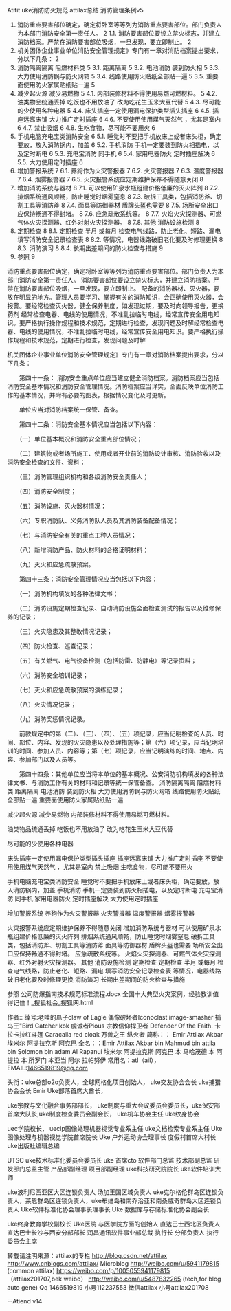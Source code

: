 Atitit uke消防防火规范 attilax总结 消防管理条例v5


1. 消防重点要害部位确定，确定将卧室等等列为消防重点要害部位。部门负责人为本部门消防安全第一责任人。	2
1.1. 消防要害部位要设立禁火标志，并建立消防档案。严禁在消防要害部位吸烟，一旦发现，要立即制止。	2
2. 机关团体企业事业单位消防安全管理规定》专门有一章对消防档案提出要求，分以下几条：	2
3. 消防隔离隔离   阻燃材料类	5
3.1. 距离隔离	5
3.2. 电池消防 装到防火相	5
3.3. 大力使用消防锅与防火网箱	5
3.4. 线路使用防火贴纸全部贴一遍	5
3.5. 重要面使用防火家属贴纸贴一遍	5
4. 减少起火源 减少易燃物	5
4.1. 内部装修材料不得使用易燃可燃材料。	5
4.2. 油类物品统通丢掉 吃饭也不用放油了 改为吃花生玉米大豆代替	5
4.3. 尽可能的少使用各种电器	5
4.4. 床头插座一定使用漏电保护类型插头插座	6
4.5. 插座远离床铺  大力推广定时插座	6
4.6. 不要使用使用煤气天然气 ，尤其是室内	6
4.7. 禁止吸烟	6
4.8. 生吃食物，尽可能不要用火	6
5. 手机电脑充电宝类消防安全	6
5.1. 睡觉时不要把手机放床上或者床头柜，确定要放，放入消防锅内，加盖	6
5.2. 手机消防 手机一定要装到防火相插电，以及定时断电	6
5.3. 充电宝消防 同手机	6
5.4. 家用电器防火 定时插座解决	6
5.5. 大力使用定时插座	6
6. 增加警报系统	7
6.1. 养狗作为火灾警报器	7
6.2. 火灾警报器	7
6.3. 温度警报器	7
6.4. 烟雾报警器	7
6.5. 火灾报警系统应定期维护保养不得随意关闭	8
7. 增加消防系统与器材	8
7.1. 可以使用矿泉水瓶组建价格低廉的灭火阵列	8
7.2. 排烟系统通风顺畅，防止睡觉时烟雾窒息	8
7.3. 破拆工具类，包括消防斧、切割工具等消防斧	8
7.4. 面具等防御器材 盾牌头盔也需要	8
7.5. 场所安全出口应保持畅通不得封堵。	8
7.6. 应急疏散系统等。	8
7.7. 火焰火灾探测器、可燃气体火灾探测器、红外对射火灾探测器。	8
7.8. 其他 消防设施检测	8
8. 定期检查	8
8.1. 定期检查 半月 或每月  检查电气线路，防止老化、短路、漏电 填写消防安全记录检查表	8
8.2. 等情况，电器线路破旧老化要及时修理更换	8
8.3. 消防演习	8
8.4. 长期出差期间的防火检查与措施	9
9. 参照	9


消防重点要害部位确定，确定将卧室等等列为消防重点要害部位。部门负责人为本部门消防安全第一责任人。
消防要害部位要设立禁火标志，并建立消防档案。严禁在消防要害部位吸烟，一旦发现，要立即制止。
配备的消防器材、灭火器，要放在明显的地方。管理人员要学习、掌握有关的消防知识，会正确使用灭火器，会报警。要经常检查灭火器，健全保养制度，如发现过期，要及时向领导报告，更换药剂
经常检查电器、电线的使用情况，不准乱拉临时电线，经常宣传安全用电知识。要严格执行操作规程和技术规范，定期进行检查，发现问题及时解经常检查电器、电线的使用情况，不准乱拉临时电线，经常宣传安全用电知识。要严格执行操作规程和技术规范，定期进行检查，发现问题及时解

机关团体企业事业单位消防安全管理规定》专门有一章对消防档案提出要求，分以下几条：

　　第四十一条： 消防安全重点单位应当建立健全消防档案。消防档案应当包括消防安全基本情况和消防安全管理情况。消防档案应当详实，全面反映单位消防工作的基本情况，并附有必要的图表，根据情况变化及时更新。

　　单位应当对消防档案统一保管、备查。

　　第四十二条：消防安全基本情况应当包括以下内容：

　　（一）单位基本概况和消防安全重点部位情况；

　　（二）建筑物或者场所施工、使用或者开业前的消防设计审核、消防验收以及消防安全检查的文件、资料；

　　（三）消防管理组织机构和各级消防安全责任人；

　　（四）消防安全制度；

　　（五）消防设施、灭火器材情况；

　　（六）专职消防队、义务消防队人员及其消防装备配备情况；

　　（七）与消防安全有关的重点工种人员情况；

　　（八）新增消防产品、防火材料的合格证明材料；

　　（九）灭火和应急疏散预案。

　　第四十三条：消防安全管理情况应当包括以下内容：

　　（一）消防机构填发的各种法律文书；

　　（二）消防设施定期检查记录、自动消防设施全面检查测试的报告以及维修保养的记录；

　　（三）火灾隐患及其整改情况记录；

　　（四）防火检查、巡查记录；

　　（五）有关燃气、电气设备检测（包括防雷、防静电）等记录资料；

　　（六）消防安全培训记录；

　　（七）灭火和应急疏散预案的演练记录；

　　（八）火灾情况记录；

　　（九）消防奖惩情况记录。

　　前款规定中的第（二）、（三）、（四）、（五）项记录，应当记明检查的人员、时间、部位、内容、发现的火灾隐患以及处理措施等；第（六）项记录，应当记明培训的时间、参加人员、内容等；第（七）项记录，应当记明演练的时间、地点、内容、参加部门以及人员等。

　　第四十四条：其他单位应当将本单位的基本概况、公安消防机构填发的各种法律文书、与消防工作有关的材料和记录等统一保管备查。
消防隔离隔离   阻燃材料类
距离隔离
电池消防 装到防火相
大力使用消防锅与防火网箱
线路使用防火贴纸全部贴一遍
重要面使用防火家属贴纸贴一遍


 减少起火源 减少易燃物
内部装修材料不得使用易燃可燃材料。

油类物品统通丢掉 吃饭也不用放油了 改为吃花生玉米大豆代替

尽可能的少使用各种电器

床头插座一定使用漏电保护类型插头插座
插座远离床铺  大力推广定时插座
不要使用使用煤气天然气 ，尤其是室内
禁止吸烟
生吃食物，尽可能不要用火

手机电脑充电宝类消防安全
睡觉时不要把手机放床上或者床头柜，确定要放，放入消防锅内，加盖
手机消防 手机一定要装到防火相插电，以及定时断电
充电宝消防 同手机
家用电器防火 定时插座解决
大力使用定时插座

增加警报系统
养狗作为火灾警报器
火灾警报器
温度警报器
烟雾报警器

火灾报警系统应定期维护保养不得随意关闭
增加消防系统与器材
可以使用矿泉水瓶组建价格低廉的灭火阵列
排烟系统通风顺畅，防止睡觉时烟雾窒息
破拆工具类，包括消防斧、切割工具等消防斧
 面具等防御器材 盾牌头盔也需要
场所安全出口应保持畅通不得封堵。
应急疏散系统等。
火焰火灾探测器、可燃气体火灾探测器、红外对射火灾探测器。
其他 消防设施检测
定期检查
定期检查 半月 或每月  检查电气线路，防止老化、短路、漏电 填写消防安全记录检查表
等情况，电器线路破旧老化要及时修理更换
消防演习
长期出差期间的防火检查与措施

参照
公司防爆指南技术规范标准流程.docx
全国十大典型火灾案例，经验教训值得记住！_搜狐社会_搜狐网.html

作者:: 绰号:老哇的爪子claw of Eagle 偶像破坏者Iconoclast image-smasher
捕鸟王"Bird Catcher  kok  虔诚者Pious 宗教信仰捍卫者 Defender Of the Faith. 卡拉卡拉红斗篷 Caracalla red cloak 万兽之王  纵火者 
简称：： Emir Attilax Akbar 埃米尔 阿提拉克斯 阿克巴
全名：：Emir Attilax Akbar bin Mahmud bin  attila bin Solomon bin adam Al Rapanui 埃米尔 阿提拉克斯 阿克巴 本 马哈茂德 本 阿提拉 本 所罗门 本亚当  阿尔 拉帕努伊
常用名：atl（ail），  EMAIL:1466519819@qq.com


头衔：uke总部o2o负责人，全球网格化项目创始人，
uke交友协会会长  uke捕猎协会会长 Emir Uke部落首席大酋长，


uke宗教与文化融合事务部部长，  uke制度与重大会议委员会委员长，uke保安部首席大队长,uke制度检查委员会副会长， uke机车协会主任 uke纹身协会 

 uec学院校长， uecip图像处理机器视觉专业系主任   uke文档检索专业系主任
Uke图像处理与机器视觉学院首席院长
Uke 户外运动协会理事长  度假村首席大村长   uke出版社编辑总编


UTSC uke技术标准化委员会委员长 uke 首席cto   软件部门总监 技术部副总监  研发部门总监主管  产品部副经理 项目部副经理   uke科技研究院院长 uke软件培训大师

uke波利尼西亚区大区连锁负责人 汤加王国区域负责人 uke克尔格伦群岛区连锁负责人，莱恩群岛区连锁负责人，uke布维岛和南乔治亚和南桑威奇群岛大区连锁负责人 
 Uke软件标准化协会理事长理事长 Uke 数据库与存储标准化协会副会长 
 
uke终身教育学校副校长   Uke医院 与医学院方面的创始人
直达巴士西北区负责人   直达巴士长沙与西安分部部长
润昌通讯软件事业部总裁 执行长 分部负责人  执行委员会主席 

转载请注明来源：attilax的专栏  http://blog.csdn.net/attilax
http://www.cnblogs.com/attilax/
Microblog
http://weibo.com/u/5941179815   (common attilax)
https://weibo.com/p/1005055941179815  （attilax201707,bek weibo）
http://weibo.com/u/5487832265 (tech,for blog auto gene)
Qq 1466519819  小号112237553
 微信attilax  小号attilax201708



--Atiend  v14

